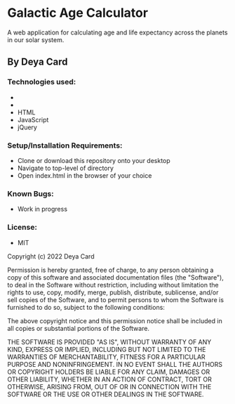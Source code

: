 # Galactic Age Calculator

A web application for calculating age and life expectancy across the planets in our solar system.

## By Deya Card

### Technologies used:

* 
*
* HTML
* JavaScript
* jQuery


### Setup/Installation Requirements:

* Clone or download this repository onto your desktop
* Navigate to top-level of directory
* Open index.html in the browser of your choice





### Known Bugs:
* Work in progress


### License: 
* MIT

Copyright (c) 2022 Deya Card

Permission is hereby granted, free of charge, to any person obtaining a copy of this software and associated documentation files (the "Software"), to deal in the Software without restriction, including without limitation the rights to use, copy, modify, merge, publish, distribute, sublicense, and/or sell copies of the Software, and to permit persons to whom the Software is furnished to do so, subject to the following conditions:

The above copyright notice and this permission notice shall be included in all copies or substantial portions of the Software.

THE SOFTWARE IS PROVIDED "AS IS", WITHOUT WARRANTY OF ANY KIND, EXPRESS OR IMPLIED, INCLUDING BUT NOT LIMITED TO THE WARRANTIES OF MERCHANTABILITY, FITNESS FOR A PARTICULAR PURPOSE AND NONINFRINGEMENT. IN NO EVENT SHALL THE AUTHORS OR COPYRIGHT HOLDERS BE LIABLE FOR ANY CLAIM, DAMAGES OR OTHER LIABILITY, WHETHER IN AN ACTION OF CONTRACT, TORT OR OTHERWISE, ARISING FROM, OUT OF OR IN CONNECTION WITH THE SOFTWARE OR THE USE OR OTHER DEALINGS IN THE SOFTWARE.